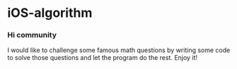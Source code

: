 # iOS-algorithm

### Hi community

I would like to challenge some famous math questions by writing some code to solve those questions and let the program do the rest.
Enjoy it!
